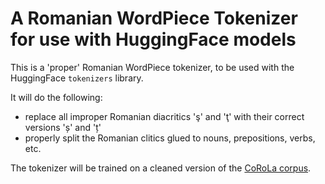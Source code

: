 # A Romanian WordPiece Tokenizer for use with HuggingFace models
This is a 'proper' Romanian WordPiece tokenizer, to be used with the HuggingFace `tokenizers` library.

It will do the following:
- replace all improper Romanian diacritics 'ş' and 'ţ' with their correct versions 'ș' and 'ț'
- properly split the Romanian clitics glued to nouns, prepositions, verbs, etc.

The tokenizer will be trained on a cleaned version of the [CoRoLa corpus](https://corola.racai.ro/).
